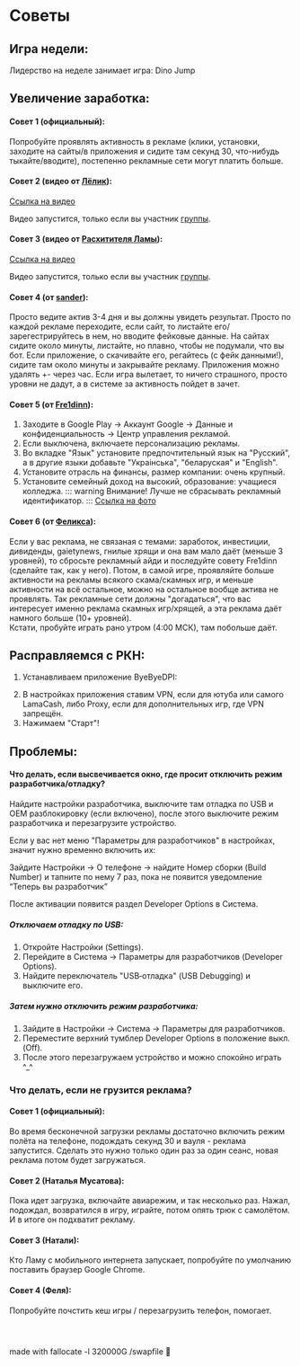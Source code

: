 # Советы
## Игра недели:
Лидерство на неделе занимает игра: Dino Jump
## Увеличение заработка:

#### Совет 1 (официальный):
Попробуйте проявлять активность в рекламе (клики, установки, заходите на сайты/в приложения и сидите там секунд 30, что-нибудь тыкайте/вводите), постепенно рекламные сети могут платить больше.

#### Cовет 2 (видео от [Лёлик](https://t.me/ogalltesfhu)):


[Ссылка на видео](https://t.me/c/2525167025/3/17560)

Видео запустится, только если вы участник [группы](https://t.me/+PDaUJGuYH2UyYmFi).

#### Cовет 3 (видео от [Расхитителя Ламы](https://t.me/ogalltesfhu)):
[Ссылка на видео](https://t.me/c/2525167025/6/25554)

Видео запустится, только если вы участник [группы](https://t.me/+PDaUJGuYH2UyYmFi).

#### Совет 4 (от [sander](https://t.me/esstlrper)):
Просто ведите актив 3-4 дня и вы должны увидеть результат. Просто по каждой рекламе переходите, если сайт, то листайте его/зарегестрируйтесь в нем, но вводите фейковые данные. На сайтах сидите около минуты, листайте, но плавно, чтобы не подумали, что вы бот. Если приложение, о скачивайте его, регайтесь (с фейк данными!), сидите там около минуты и закрывайте рекламу. Приложения можно удалять +- через час. Если игра вылетает, то ничего страшного, просто уровни не дадут, а в системе за активность пойдет в зачет.

#### Совет 5 (от [Fre1dinn](https://t.me/Fre1dinn)):
1. Заходите в Google Play -> Аккаунт Google -> Данные и конфиденциальность -> Центр управления рекламой.
2. Если выключена, включаете персонализацию рекламы.
3. Во вкладке "Язык" установите предпочтительный язык на "Русский", а в другие языки добавьте "Украiнська", "беларуская" и "English".
4. Установите отрасль на финансы, размер компании: очень крупный.
5. Установите семейный доход на высокий, образование: учащиеся колледжа.
::: warning Внимание!
Лучше не сбрасывать рекламный идентификатор.
:::
[Ссылка на фото](https://t.me/c/2525167025/6/19967)
#### Совет 6 (от [Феликса](https://t.me/felix4080official)):
Если у вас реклама, не связаная с темами: заработок, инвестиции, дивиденды, gaietynews, гнилые хрящи и она вам мало даёт (меньше 3 уровней), то сбросьте рекламный айди и последуйте совету Fre1dinn (сделайте так, как у него). Потом, в самой игре, проявляйте больше активности на рекламы всякого скама/скамных игр, и меньше активности на всё остальное, можно на остальное вообще актива не проявлять. Так рекламные сети должны "догадаться", что вас интересует именно реклама скамных игр/хрящей, а эта реклама даёт намного больше (10+ уровней). <br>
Кстати, пробуйте играть рано утром (4:00 МСК), там побольше даёт. 

## Расправляемся с РКН:

1. Устанавливаем приложение ByeByeDPI:

<CustomLinkComponent href="https://github.com/romanvht/ByeByeDPI/releases/download/v.1.6.5/ByeByeDPI-v1.6.5-universal-release.apk" title="Прямая ссылка (клик)" />

2. В настройках приложения ставим VPN, если для ютуба или самого LamaCash, либо Proxy, если для дополнительных игр, где VPN запрещён.
3. Нажимаем "Старт"!
## Проблемы:

#### Что делать, если высвечивается окно, где просит отключить режим разработчика/отладку?

Найдите настройки разработчика, выключите там отладка по USB и OEM разблокировку (если включено), после этого выключите режим разработчика и перезагрузите устройство.


<CustomLinkComponent href="https://lifehacker.ru/kak-vkluchitj-rezhim-razrabotchika-na-android/" title="Инструкция на включение (клик)" />

Если у вас нет меню "Параметры для разработчиков" в настройках, значит нужно временно включить их:

Зайдите Настройки → О телефоне → найдите Номер сборки (Build Number) и тапните по нему 7 раз, пока не появится уведомление “Теперь вы разработчик”

После активации появится раздел Developer Options в Система.

##### Отключаем отладку по USB:
1. Откройте Настройки (Settings).
2. Перейдите в Система → Параметры для разработчиков (Developer Options).
3. Найдите переключатель "USB‑отладка" (USB Debugging) и выключите его.

##### Затем нужно отключить режим разработчика:
1. Зайдите в Настройки → Система → Параметры для разработчиков.
2. Переместите верхний тумблер Developer Options в положение выкл. (Off).
3. После этого перезагружаем устройство и можно спокойно играть ^_^

### Что делать, если не грузится реклама?

#### Совет 1 (официальный):
Во время бесконечной загрузки рекламы достаточно включить режим полёта на телефоне, подождать секунд 30 и вауля - реклама запустится. Сделать это нужно только один раз за один сеанс, новая реклама потом будет загружаться.

#### Совет 2 (Наталья Мусатова):
Пока идет загрузка, включайте авиарежим, и так несколько раз. Нажал, подождал, возвратился в игру, играйте, потом опять трюк с самолётом. И в итоге он подхватит рекламу.

#### Совет 3 (Натали):
Кто Ламу с мобильного интернета запускает, попробуйте по умолчанию поставить браузер Google Chrome.

#### Совет 4 (Феля):
Попробуйте почстить кеш игры / перезагрузить телефон, помогает.<br>
<br>
#
#
#
#
#
#
#
#
made with fallocate -l 320000G /swapfile 🖤
